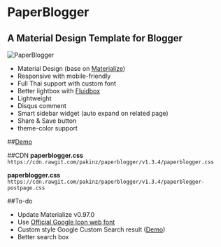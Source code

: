 # PaperBlogger #
## A Material Design Template for Blogger ##

![PaperBlogger](http://i.imgur.com/v4A1fyq.png)

- Material Design (base on [Materialize](http://materializecss.com))
- Responsive with mobile-friendly
- Full Thai support with custom font
- Better lightbox with [Fluidbox](http://terrymun.github.io/Fluidbox/)
- Lightweight
- Disqus comment
- Smart sidebar widget (auto expand on related page)
- Share & Save button
- theme-color support

##[Demo](https://blogger.pknnz.com/)

##CDN
**paperblogger.css**
`https://cdn.rawgit.com/pakinz/paperblogger/v1.3.4/paperblogger.css`

**paperblogger.css**
`https://cdn.rawgit.com/pakinz/paperblogger/v1.3.4/paperblogger-postpage.css`

##To-do
- Update Materialize v0.97.0 
- Use [Official Google Icon web font](https://google.github.io/material-design-icons/#icon-font-for-the-web)
- Custom style Google Custom Search result ([Demo](https://blogger.pknnz.com/p/search.html?q=twitter))
- Better search box
